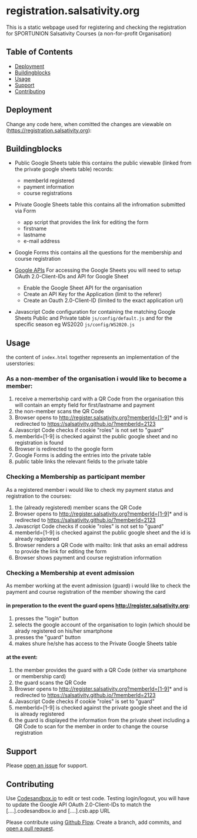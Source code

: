 # registration.salsativity.org

This is a static webpage used for registering and checking the registration for SPORTUNION Salsativity Courses (a non-for-profit Organisation)

## Table of Contents

- [Deployment](#Deployment)
- [Buildingblocks](#Buildingblocks)
- [Usage](#usage)
- [Support](#support)
- [Contributing](#contributing)

## Deployment

Change any code here, when comitted the changes are viewable on (https://registration.salsativity.org):

## Buildingblocks

- Public Google Sheets table
  this contains the public viewable (linked from the private google sheets table) records:

  - memberId registered
  - payment information
  - course registrations

- Private Google Sheets table
  this contains all the infromation submitted via Form

  - app script that provides the link for editing the form
  - firstname
  - lastname
  - e-mail address

- Google Forms
  this contains all the questions for the membership and course registration

- [Google APIs](https://console.developers.google.com)
  For accessing the Google Sheets you will need to setup OAuth 2.0-Client-IDs and API for Google Sheet
  - Enable the Google Sheet API for the organisation
  - Create an API Key for the Application (limit to the referer)
  - Create an Oauth 2.0-Client-ID (limited to the exact application url)
  
- Javascript Code
  configuration for containing the matching Google Sheets Public and Private table
  `js/config/default.js`
  and for the specific season eg WS2020
  `js/config/WS2020.js`

## Usage

the content of `index.html` together represents an implementation of the userstories:

### As a non-member of the organisation i would like to become a member:

1. receive a memerbship card with a QR Code from the organisation
   this will contain an empty field for first/lastname and payment
2. the non-member scans the QR Code
3. Browser opens to http://register.salsativity.org?memberId=[1-9]* and is redirected to https://salsativity.github.io/?memberId=2123
4. Javascript Code checks if cookie "roles" is not set to "guard"
5. memberId=[1-9] is checked against the public google sheet and no registration is found
6. Browser is redirected to the google form
7. Google Forms is adding the entries into the private table
8. public table links the relevant fields to the private table

### Checking a Membership as participant member

As a registered member i would like to check my payment status and registration to the courses:

1. the (already registered) member scans the QR Code
2. Browser opens to http://register.salsativity.org?memberId=[1-9]* and is redirected to https://salsativity.github.io/?memberId=2123
3. Javascript Code checks if cookie "roles" is not set to "guard"
4. memberId=[1-9] is checked against the public google sheet and the id is already registered
5. Browser renders a QR Code with mailto: link that asks an email address to provide the link for editing the form
6. Browser shows payment and course registration information

### Checking a Membership at event admission

As member working at the event admission (guard) i would like to check the payment and course registration of the member showing the card

#### in preperation to the event the guard opens http://register.salsativity.org:

1. presses the "login" button
2. selects the google account of the organisation to login (which should be alrady registered on his/her smartphone
3. presses the "guard" button
4. makes shure he/she has access to the Private Google Sheets table

#### at the event:

1. the member provides the guard with a QR Code (either via smartphone or membership card)
2. the guard scans the QR Code
3. Browser opens to http://register.salsativity.org?memberId=[1-9]* and is redirected to https://salsativity.github.io/?memberId=2123
4. Javascript Code checks if cookie "roles" is set to "guard"
5. memberId=[1-9] is checked against the private google sheet and the id is already registered
6. the guard is displayed the information from the private sheet including a QR Code to scan for the member in order to change the course registration

## Support

Please [open an issue](https://github.com/Salsativity/Salsativity.github.io/issues/new) for support.

## Contributing

Use [Codesandbox.io](https://codesandbox.io/) to edit or test code. Testing login/logout, you will have to update the Google API OAuth 2.0-Client-IDs to match the [....].codesandbox.io and [....].csb.app URL

Please contribute using [Github Flow](https://guides.github.com/introduction/flow/). Create a branch, add commits, and [open a pull request](https://github.com/Salsativity/Salsativity.github.io/compare/).
